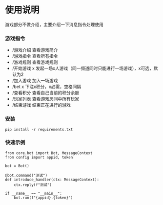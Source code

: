 # 使用说明

游戏部分不做介绍，主要介绍一下消息指令处理使用


### 游戏指令

- /游戏介绍     查看游戏简介
- /游戏指令     查看所有指令
- /游戏规则     查看游戏规则
- /开始游戏 x   发起一场x人游戏（同一频道同时只能进行一场游戏），x可选，默认为2
- /加入游戏     加入一场游戏
- /bet x       下注x积分，x必需，空格间隔
- /查看积分     查看自己当前的积分余额
- /玩家列表     查看游戏房间中所有玩家
- /结束游戏     结束正在进行的游戏


### 安装

```
pip install -r requirements.txt
```


### 快速示例

```
from core.bot import Bot, MessageContext
from config import appid, token

bot = Bot()

@bot.command("测试")
def introduce_handler(ctx: MessageContext):
    ctx.reply(f"测试")

if __name__ == "__main__":
    bot.run(f"{appid}.{token}")
```
